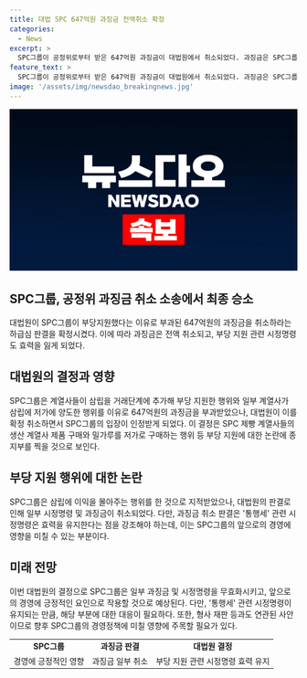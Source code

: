 ```yaml
---
title: 대법 SPC 647억원 과징금 전액취소 확정
categories:
  - News
excerpt: >
  SPC그룹이 공정위로부터 받은 647억원 과징금이 대법원에서 취소되었다. 과징금은 SPC그룹이 계열사를 통해 삼립에 부당이익을 주도했다는 이유로 부과되었으나, 대법원은 이를 전부 취소하고 효력을 잃은 시정명령도 발표했다. 다만, 삼립으로부터 밀가루를 현저한 규모로 구매해 이익을 제공한 부분은 유효하다는 결정이 내려졌다. 허 회장의 형사재판과도 관련이 있어 향후 상황이 주목된다. (단어 수: 97, 문자 수: 631)
feature_text: >
  SPC그룹이 공정위로부터 받은 647억원 과징금이 대법원에서 취소되었다. 과징금은 SPC그룹이 계열사를 통해 삼립에 부당이익을 주도했다는 이유로 부과되었으나, 대법원은 이를 전부 취소하고 효력을 잃은 시정명령도 발표했다. 다만, 삼립으로부터 밀가루를 현저한 규모로 구매해 이익을 제공한 부분은 유효하다는 결정이 내려졌다. 허 회장의 형사재판과도 관련이 있어 향후 상황이 주목된다. (단어 수: 97, 문자 수: 631)
image: '/assets/img/newsdao_breakingnews.jpg'
---
```


<p><img src="/assets/img/newsdao_breakingnews.jpg" alt="pcversion 속보" /></p>

<h2 data-ke-size="size26">SPC그룹, 공정위 과징금 취소 소송에서 최종 승소</h2>

<p data-ke-size="size16">대법원이 SPC그룹이 부당지원했다는 이유로 부과된 647억원의 과징금을 취소하라는 하급심 판결을 확정시켰다. 이에 따라 과징금은 전액 취소되고, 부당 지원 관련 시정명령도 효력을 잃게 되었다.</p>

<h2 data-ke-size="size26">대법원의 결정과 영향</h2>

<p data-ke-size="size16">SPC그룹은 계열사들이 삼립을 거래단계에 추가해 부당 지원한 행위와 일부 계열사가 삼립에 저가에 양도한 행위를 이유로 647억원의 과징금을 부과받았으나, 대법원이 이를 확정 취소하면서 SPC그룹의 입장이 인정받게 되었다. 이 결정은 SPC 제빵 계열사들의 생산 계열사 제품 구매와 밀가루를 저가로 구매하는 행위 등 부당 지원에 대한 논란에 종지부를 찍을 것으로 보인다.</p>

<h2 data-ke-size="size26">부당 지원 행위에 대한 논란</h2>

<p data-ke-size="size16">SPC그룹은 삼립에 이익을 몰아주는 행위를 한 것으로 지적받았으나, 대법원의 판결로 인해 일부 시정명령 및 과징금이 취소되었다. 다만, 과징금 취소 판결은 '통행세' 관련 시정명령은 효력을 유지한다는 점을 강조해야 하는데, 이는 SPC그룹의 앞으로의 경영에 영향을 미칠 수 있는 부분이다.</p>

<h2 data-ke-size="size26">미래 전망</h2>

<p data-ke-size="size16">이번 대법원의 결정으로 SPC그룹은 일부 과징금 및 시정명령을 무효화시키고, 앞으로의 경영에 긍정적인 요인으로 작용할 것으로 예상된다. 다만, '통행세' 관련 시정명령이 유지되는 만큼, 해당 부분에 대한 대응이 필요하다. 또한, 형사 재판 등과도 연관된 사안이므로 향후 SPC그룹의 경영정책에 미칠 영향에 주목할 필요가 있다.</p>

<table>
    <tbody>
        <tr>
            <td style="text-align: center; height: 17px;"><b>SPC그룹</b></td>
            <td style="text-align: center; height: 17px;"><b>과징금 판결</b></td>
            <td style="text-align: center; height: 17px;"><b>대법원 결정</b></td>
        </tr>
        <tr>
            <td style="text-align: center; height: 17px;">경영에 긍정적인 영향</td>
            <td style="text-align: center; height: 17px;">과징금 일부 취소</td>
            <td style="text-align: center; height: 17px;">부당 지원 관련 시정명령 효력 유지</td>
        </tr>
    </tbody>
</table>

